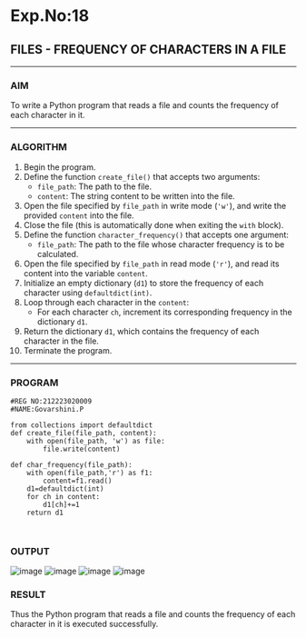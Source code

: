 # Exp.No:18  
## FILES - FREQUENCY OF CHARACTERS IN A FILE

---

### AIM  
To write a Python program that reads a file and counts the frequency of each character in it.

---

### ALGORITHM

1. Begin the program.  
2. Define the function `create_file()` that accepts two arguments:  
   - `file_path`: The path to the file.  
   - `content`: The string content to be written into the file.  
3. Open the file specified by `file_path` in write mode (`'w'`), and write the provided `content` into the file.  
4. Close the file (this is automatically done when exiting the `with` block).  
5. Define the function `character_frequency()` that accepts one argument:  
   - `file_path`: The path to the file whose character frequency is to be calculated.  
6. Open the file specified by `file_path` in read mode (`'r'`), and read its content into the variable `content`.  
7. Initialize an empty dictionary (`d1`) to store the frequency of each character using `defaultdict(int)`.  
8. Loop through each character in the `content`:  
   - For each character `ch`, increment its corresponding frequency in the dictionary `d1`.  
9. Return the dictionary `d1`, which contains the frequency of each character in the file.  
10. Terminate the program.

---

### PROGRAM

```
#REG NO:212223020009
#NAME:Govarshini.P

from collections import defaultdict
def create_file(file_path, content):
    with open(file_path, 'w') as file:
        file.write(content)

def char_frequency(file_path):
    with open(file_path,'r') as f1:
        content=f1.read()
    d1=defaultdict(int)
    for ch in content:
        d1[ch]+=1
    return d1



```


### OUTPUT

![image](https://github.com/user-attachments/assets/00d339d2-8c23-4e63-8a67-da61e1bbc83d)
![image](https://github.com/user-attachments/assets/e36a8b45-3e45-495a-a1bb-32a6544cc204)
![image](https://github.com/user-attachments/assets/b13de0f3-c2b3-4c40-bdc5-e2cab3efb479)
![image](https://github.com/user-attachments/assets/18db26eb-0b5b-4b4e-b044-5b50af4e85e5)


### RESULT
Thus the Python program that reads a file and counts the frequency of each character in it is executed successfully.
